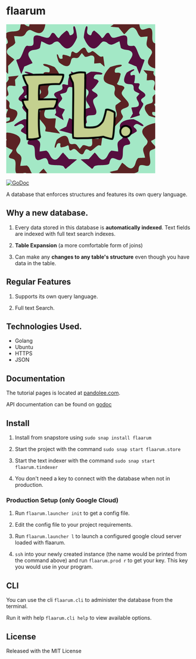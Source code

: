 # flaarum

![Flaarum Logo](https://github.com/bankole7782/flaarum/raw/master/flaarum-logo.png "Flaarum logo")

[![GoDoc](https://godoc.org/github.com/bankole7782/flaarum?status.svg)](https://godoc.org/github.com/bankole7782/flaarum)

A database that enforces structures and features its own query language.


## Why a new database.

1.	Every data stored in this database is **automatically indexed**. Text fields are indexed with full text search indexes.

2.	**Table Expansion** (a more comfortable form of joins)

3.	Can make any **changes to any table's structure** even though you have data in the table.


## Regular Features

1.  Supports its own query language.

2.	Full text Search.


## Technologies Used.

* Golang
* Ubuntu
* HTTPS
* JSON


## Documentation

The tutorial pages is located at [pandolee.com](https://pandolee.com/flaarumtuts/intro).

API documentation can be found on [godoc](https://godoc.org/github.com/bankole7782/flaarum)


## Install

1.	Install from snapstore using `sudo snap install flaarum`

2.	Start the project with the command `sudo snap start flaarum.store`

3.	Start the text indexer with the command `sudo snap start flaarum.tindexer`

4.	You don't need a key to connect with the database when not in production.


### Production Setup (only Google Cloud)

1.	Run `flaarum.launcher init` to get a config file.

2.	Edit the config file to your project requirements.

3.	Run `flaarum.launcher l` to launch a configured google cloud server loaded with flaarum.

4.	`ssh` into your newly created instance (the name would be printed from the command above) and run 
		`flaarum.prod r` to get your key. This key you would use in your program.


## CLI

You can use the cli `flaarum.cli` to administer the database from the terminal. 

Run it with help `flaarum.cli help` to view available options.


## License

Released with the MIT License